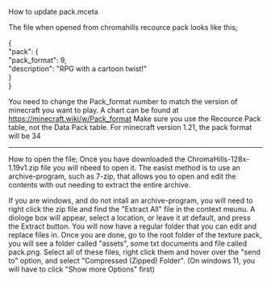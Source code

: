 How to update pack.mceta

The file when opened from chromahills recource pack looks like this;


{ \
  "pack": { \
    "pack_format": 9, \
    "description": "RPG with a cartoon twist!" \
  } \
}
 
You need to change the Pack_format number to match the version of minecraft you want to play. A chart can be found at https://minecraft.wiki/w/Pack_format
Make sure you use the Recource Pack table, not the Data Pack table.
For minecraft version 1.21, the pack format will be 34

----

How to open the file;
Once you have downloaded the ChromaHills-128x-1.19v1.zip file you will nbeed to open it.
The easist method is to use an archive-program, such as 7-zip, that allows you to open and edit the contents with out needing to extract the entire archive.


If you are windows, and do not intall an archive-program, you will need to right click the zip file and find the "Extract All" file in the context meunu. 
A diologe box will appear, select a location, or leave it at default, and press the Extract button.
You will now have a regular folder that you can edit and replace files in.
Once you are done, go to the root folder of the texture pack, you will see a folder called "assets", some txt documents and file called pack.png.
Select all of these files, right click them and hover over the "send to" option, and select "Compressed (Zipped) Folder". (On windows 11, you will have to click "Show more Options" first)
